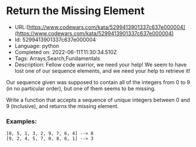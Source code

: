 # Return the Missing Element

 - URL:[https://www.codewars.com/kata/5299413901337c637e000004](https://www.codewars.com/kata/5299413901337c637e000004)
 - Id: 5299413901337c637e000004
 - Language: python
 - Completed on: 2022-06-11T11:30:34.510Z
 - Tags: Arrays,Search,Fundamentals
 - Description:
Fellow code warrior, we need your help! We seem to have lost one of our sequence elements, and we need your help to retrieve it! 

Our sequence given was supposed to contain all of the integers from 0 to 9 (in no particular order), but one of them seems to be missing.

Write a function that accepts a sequence of unique integers between 0 and 9 (inclusive), and returns the missing element. 

### Examples:
```
[0, 5, 1, 3, 2, 9, 7, 6, 4] --> 8
[9, 2, 4, 5, 7, 0, 8, 6, 1] --> 3
```
